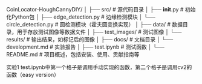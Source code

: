 CoinLocator-HoughCannyDIY/
│
├── src/                        # 源代码目录
│   ├── __init__.py             # 初始化Python包
│   ├── edge_detection.py       # 边缘检测模块
│   └── circle_detection.py     # 圆检测模块（霍夫圆变换实现）
│
├── data/                       # 数据目录，用于存放测试图像等数据文件
│   ├── test_images/            # 测试图像
│   └── results/                # 输出结果，如标记后的图像
│
├── docs/                       # 文档目录
│   └── development.md          # 实验报告
│
├── test.ipynb                  # 测试函数
│
└── README.md                   # 项目概述，包括安装、使用、贡献指南等

实验1
test.ipynb中第一个格子是调用手动实现的函数，第二个格子是调用cv2的函数（easy version）
